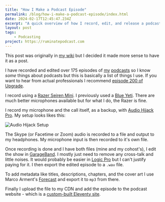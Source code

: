 ```yaml
---
title: "How I Make a Podcast Episode"
permalink: /blog/how-i-make-a-podcast-episode/index.html
date: 2024-02-17T12:45:47.234Z
excerpt: "A quick overview of how I record, edit, and release a podcast episode"
layout: post
tags:
    - Podcasting
project: https://ruminatepodcast.com
---
```


This post was originally in [my wiki](/intersect) but I decided it made more sense to have it as a post.

I have recorded and edited over 175 episodes of [my](https://www.ruminatepodcast.com/) [podcasts](https://wegot.family/) so I know _some_ things about podcasts but this is basically a list of things I use. If you want to hear from actual professionals I recommend [episode 200 of Upgrade](https://www.relay.fm/upgrade/200).

I record using a [Razer Seiren Mini](https://www.razer.com/streaming-microphones/razer-seiren-mini/RZ19-03450100-R3M1). I previously used a [Blue Yeti](https://www.bluemic.com/en-gb/products/yeti/). There are much better microphones available but for what I do, the Razer is fine.

I record my microphone and the call itself, as a backup, with [Audio Hijack Pro](https://rogueamoeba.com/audiohijackpro/). My setup looks likes this:

![Audio Hijack Setup](https://rknightuk.s3.amazonaws.com/site/audio-hijack.jpg)

The Skype (or Facetime or Zoom) audio is recorded to a file and output to my headphones. My microphone input is then recorded to it's own file.

Once recording is done and I have both files (mine and my cohost's), I edit the show in [GarageBand](https://www.apple.com/uk/mac/garageband/). I mostly just need to remove any cross-talk and little noises. It would probably be easier in [Logic Pro](https://www.apple.com/uk/logic-pro/) but I can't justify paying for it. I then export the edited episode to a `.wav` file.

To add metadata like titles, descriptions, chapters, and the cover art I use Marco Arment's [Forecast](https://overcast.fm/forecast) and export it to `mp3` from there.

Finally I upload the file to my CDN and add the episode to the podcast website - which is a [custom-built Eleventy site](https://github.com/rknightuk/ruminate).